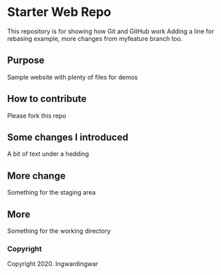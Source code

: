 # Starter Web Repo

This repository is for showing how Git and GitHub work
Adding a line for rebasing example, more changes from myfeature branch too.

## Purpose

Sample website with plenty of files for demos

## How to contribute

Please fork this repo

## Some changes I introduced

A bit of text under a hedding

## More change

Something for the staging area

## More

Something for the working directory

### Copyright

Copyright 2020. Ingwardingwar

